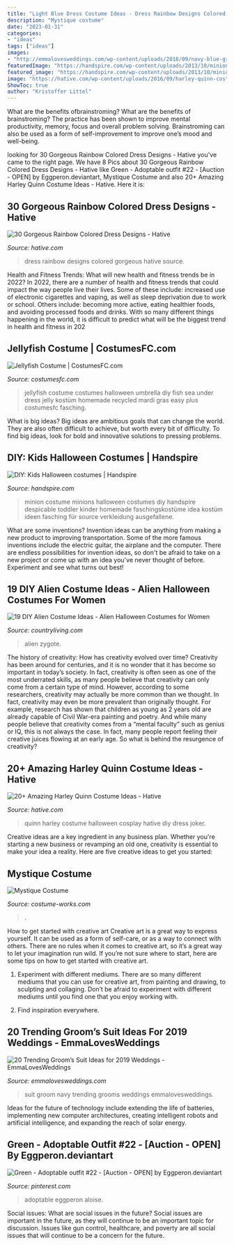 ```yaml
---
title: "Light Blue Dress Costume Ideas - Dress Rainbow Designs Colored Gorgeous Hative Source"
description: "Mystique costume"
date: "2023-01-31"
categories:
- "ideas"
tags: ["ideas"]
images:
- "http://emmalovesweddings.com/wp-content/uploads/2018/09/navy-blue-groom-suit-wedding-ideas.jpg"
featuredImage: "https://handspire.com/wp-content/uploads/2013/10/minions-1.jpg"
featured_image: "https://handspire.com/wp-content/uploads/2013/10/minions-1.jpg"
image: "https://hative.com/wp-content/uploads/2016/09/harley-quinn-costumes/20-harley-quinn-costume-halloween.jpg"
ShowToc: true
author: "Kristoffer Littel"
---
```



What are the benefits ofbrainstroming?
What are the benefits of brainstroming? The practice has been shown to improve mental productivity, memory, focus and overall problem solving. Brainstroming can also be used as a form of self-improvement to improve one’s mood and well-being.

	

		
looking for 30 Gorgeous Rainbow Colored Dress Designs - Hative you've came to the right page. We have 8 Pics about 30 Gorgeous Rainbow Colored Dress Designs - Hative like Green - Adoptable outfit #22 - [Auction - OPEN] by Eggperon.deviantart, Mystique Costume and also 20+ Amazing Harley Quinn Costume Ideas - Hative. Here it is:
		
    
## 30 Gorgeous Rainbow Colored Dress Designs - Hative

<img loading=lazy src="https://hative.com/wp-content/uploads/2014/10/rainbow-colored-dress/2-rainbow-colored-dress-designs.jpg" onerror="this.onerror=null;this.src='https://tse1.mm.bing.net/th?id=OIP.O1xh39cyaoTDtLrbhLdlQwHaLI&amp;pid=15.1';" alt="30 Gorgeous Rainbow Colored Dress Designs - Hative">

_Source: hative.com_

>dress rainbow designs colored gorgeous hative source. 

	

Health and Fitness Trends: What will new health and fitness trends be in 2022?
In 2022, there are a number of health and fitness trends that could impact the way people live their lives. Some of these include: increased use of electronic cigarettes and vaping, as well as sleep deprivation due to work or school. Others include: becoming more active, eating healthier foods, and avoiding processed foods and drinks. With so many different things happening in the world, it is difficult to predict what will be the biggest trend in health and fitness in 202
    
## Jellyfish Costume | CostumesFC.com

<img loading=lazy src="https://www.costumesfc.com/wp-content/uploads/2015/08/Jellyfish-Umbrella-Costume.jpg" onerror="this.onerror=null;this.src='https://tse4.mm.bing.net/th?id=OIP.iBCqxLTE6VQf9UDMwocdqAHaLG&amp;pid=15.1';" alt="Jellyfish Costume | CostumesFC.com">

_Source: costumesfc.com_

>jellyfish costume costumes halloween umbrella diy fish sea under dress jelly kostüm homemade recycled mardi gras easy plus costumesfc fasching. 

	

What is big ideas?
Big ideas are ambitious goals that can change the world. They are also often difficult to achieve, but worth every bit of difficulty. To find big ideas, look for bold and innovative solutions to pressing problems.

    
## DIY: Kids Halloween Costumes | Handspire

<img loading=lazy src="https://handspire.com/wp-content/uploads/2013/10/minions-1.jpg" onerror="this.onerror=null;this.src='https://tse2.mm.bing.net/th?id=OIP.S210hlJzHc0O2po5wlpoYgHaJ6&amp;pid=15.1';" alt="DIY: Kids Halloween costumes | Handspire">

_Source: handspire.com_

>minion costume minions halloween costumes diy handspire despicable toddler kinder homemade faschingskostüme idea kostüm ideen fasching für source verkleidung ausgefallene. 

	

What are some inventions?
Invention ideas can be anything from making a new product to improving transportation. Some of the more famous inventions include the electric guitar, the airplane and the computer. There are endless possibilities for invention ideas, so don't be afraid to take on a new project or come up with an idea you've never thought of before. Experiment and see what turns out best!

    
## 19 DIY Alien Costume Ideas - Alien Halloween Costumes For Women

<img loading=lazy src="https://hips.hearstapps.com/hmg-prod.s3.amazonaws.com/images/image1-1564140299.jpeg?crop=1xw:1xh;center,top&amp;resize=480:*" onerror="this.onerror=null;this.src='https://tse2.mm.bing.net/th?id=OIP.vS1jSSMJBG8NtUToSbcyfAHaK5&amp;pid=15.1';" alt="19 DIY Alien Costume Ideas - Alien Halloween Costumes for Women">

_Source: countryliving.com_

>alien zygote. 

	

The history of creativity: How has creativity evolved over time?
Creativity has been around for centuries, and it is no wonder that it has become so important in today’s society. In fact, creativity is often seen as one of the most underrated skills, as many people believe that creativity can only come from a certain type of mind. However, according to some researchers, creativity may actually be more common than we thought. In fact, creativity may even be more prevalent than originally thought. For example, research has shown that children as young as 2 years old are already capable of Civil War-era painting and poetry. And while many people believe that creativity comes from a “mental faculty” such as genius or IQ, this is not always the case. In fact, many people report feeling their creative juices flowing at an early age. So what is behind the resurgence of creativity?

    
## 20+ Amazing Harley Quinn Costume Ideas - Hative

<img loading=lazy src="https://hative.com/wp-content/uploads/2016/09/harley-quinn-costumes/20-harley-quinn-costume-halloween.jpg" onerror="this.onerror=null;this.src='https://tse3.mm.bing.net/th?id=OIP.RTHTNhvgiP_qGrQZd4G3mgHaLD&amp;pid=15.1';" alt="20+ Amazing Harley Quinn Costume Ideas - Hative">

_Source: hative.com_

>quinn harley costume halloween cosplay hative diy dress joker. 

	

Creative ideas are a key ingredient in any business plan. Whether you're starting a new business or revamping an old one, creativity is essential to make your idea a reality. Here are five creative ideas to get you started: 

    
## Mystique Costume

<img loading=lazy src="https://photos.costume-works.com/full/mystique12.jpg" onerror="this.onerror=null;this.src='https://tse2.mm.bing.net/th?id=OIP.cppi6W_Ur5zQUNlC-nHcIwHaM3&amp;pid=15.1';" alt="Mystique Costume">

_Source: costume-works.com_

>. 

	

How to get started with creative art
Creative art is a great way to express yourself. It can be used as a form of self-care, or as a way to connect with others. There are no rules when it comes to creative art, so it’s a great way to let your imagination run wild. If you’re not sure where to start, here are some tips on how to get started with creative art.
1. Experiment with different mediums. There are so many different mediums that you can use for creative art, from painting and drawing, to sculpting and collaging. Don’t be afraid to experiment with different mediums until you find one that you enjoy working with.

2. Find inspiration everywhere.

    
## 20 Trending Groom’s Suit Ideas For 2019 Weddings - EmmaLovesWeddings

<img loading=lazy src="http://emmalovesweddings.com/wp-content/uploads/2018/09/navy-blue-groom-suit-wedding-ideas.jpg" onerror="this.onerror=null;this.src='https://tse4.mm.bing.net/th?id=OIP.dpjUCMIlMlwyru3rUc6vKAHaLH&amp;pid=15.1';" alt="20 Trending Groom’s Suit Ideas for 2019 Weddings - EmmaLovesWeddings">

_Source: emmalovesweddings.com_

>suit groom navy trending grooms weddings emmalovesweddings. 

	

Ideas for the future of technology include extending the life of batteries, implementing new computer architectures, creating intelligent robots and artificial intelligence, and expanding the reach of solar energy.

    
## Green - Adoptable Outfit #22 - [Auction - OPEN] By Eggperon.deviantart

<img loading=lazy src="https://i.pinimg.com/736x/8e/48/67/8e48675b41acf6140435068f28f384f0.jpg" onerror="this.onerror=null;this.src='https://tse1.mm.bing.net/th?id=OIP.fha1Y66TVynlG8_70KbpRAHaMP&amp;pid=15.1';" alt="Green - Adoptable outfit #22 - [Auction - OPEN] by Eggperon.deviantart">

_Source: pinterest.com_

>adoptable eggperon aloise. 

	

Social issues: What are social issues in the future?
Social issues are important in the future, as they will continue to be an important topic for discussion. Issues like gun control, healthcare, and poverty are all social issues that will continue to be a concern for the future.

